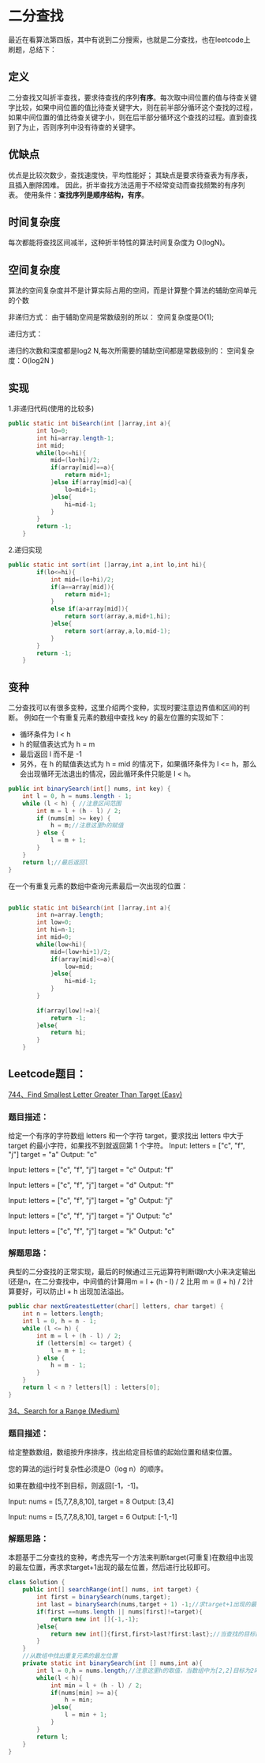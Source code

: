 # 二分查找

最近在看算法第四版，其中有说到二分搜索，也就是二分查找，也在leetcode上刷题，总结下：

## 定义
二分查找又叫折半查找，要求待查找的序列**有序**。每次取中间位置的值与待查关键字比较，如果中间位置的值比待查关键字大，则在前半部分循环这个查找的过程，如果中间位置的值比待查关键字小，则在后半部分循环这个查找的过程。直到查找到了为止，否则序列中没有待查的关键字。
## 优缺点
优点是比较次数少，查找速度快，平均性能好；
其缺点是要求待查表为有序表，且插入删除困难。
因此，折半查找方法适用于不经常变动而查找频繁的有序列表。
使用条件：**查找序列是顺序结构，有序**。
## 时间复杂度
每次都能将查找区间减半，这种折半特性的算法时间复杂度为 O(logN)。
## 空间复杂度
算法的空间复杂度并不是计算实际占用的空间，而是计算整个算法的辅助空间单元的个数

非递归方式：
  由于辅助空间是常数级别的所以：
  空间复杂度是O(1);

递归方式：

 递归的次数和深度都是log2 N,每次所需要的辅助空间都是常数级别的：
 空间复杂度：O(log2N )
## 实现 
1.非递归代码(使用的比较多)

```java
public static int biSearch(int []array,int a){
        int lo=0;
        int hi=array.length-1;
        int mid;
        while(lo<=hi){
            mid=(lo+hi)/2;
            if(array[mid]==a){
                return mid+1;
            }else if(array[mid]<a){
                lo=mid+1;
            }else{
                hi=mid-1;
            }
        }
        return -1;
    }
```
 2.递归实现


```java
public static int sort(int []array,int a,int lo,int hi){
        if(lo<=hi){
            int mid=(lo+hi)/2;
            if(a==array[mid]){
                return mid+1;
            }
            else if(a>array[mid]){
                return sort(array,a,mid+1,hi);
            }else{
                return sort(array,a,lo,mid-1);
            }
        }
        return -1;
    }
```
## 变种
二分查找可以有很多变种，这里介绍两个变种，实现时要注意边界值和区间的判断。
例如在一个有重复元素的数组中查找 key 的最左位置的实现如下：

 - 循环条件为 l < h
- h 的赋值表达式为 h = m
- 最后返回 l 而不是 -1
- 另外，在 h 的赋值表达式为 h = mid 的情况下，如果循环条件为 l <= h，那么会出现循环无法退出的情况，因此循环条件只能是 l < h。
~~~ java
public int binarySearch(int[] nums, int key) {
    int l = 0, h = nums.length - 1;
    while (l < h) { //注意区间范围
        int m = l + (h - l) / 2;
        if (nums[m] >= key) {
            h = m;//注意这里h的赋值
        } else {
            l = m + 1;
        }
    }
    return l;//最后返回l
}
~~~

在一个有重复元素的数组中查询元素最后一次出现的位置：
~~~ java

public static int biSearch(int []array,int a){
        int n=array.length;
        int low=0;
        int hi=n-1;
        int mid=0;
        while(low<hi){
            mid=(low+hi+1)/2;
            if(array[mid]<=a){
                low=mid;
            }else{
                hi=mid-1;
            }
        }
    
        if(array[low]!=a){
            return -1;
        }else{
            return hi;
        }
    }
~~~

## Leetcode题目：
[744、Find Smallest Letter Greater Than Target (Easy)](https://leetcode.com/problems/find-smallest-letter-greater-than-target/)
### 题目描述：
给定一个有序的字符数组 letters 和一个字符 target，要求找出 letters 中大于 target 的最小字符，如果找不到就返回第 1 个字符。
Input:
letters = ["c", "f", "j"]
target = "a"
Output: "c"

Input:
letters = ["c", "f", "j"]
target = "c"
Output: "f"

Input:
letters = ["c", "f", "j"]
target = "d"
Output: "f"

Input:
letters = ["c", "f", "j"]
target = "g"
Output: "j"

Input:
letters = ["c", "f", "j"]
target = "j"
Output: "c"

Input:
letters = ["c", "f", "j"]
target = "k"
Output: "c"

### 解题思路：
典型的二分查找的正常实现，最后的时候通过三元运算符判断l跟n大小来决定输出l还是n，在二分查找中，中间值的计算用m = l + (h - l) / 2 比用 m = (l + h) / 2计算要好，可以防止l + h 出现加法溢出。
~~~ java
public char nextGreatestLetter(char[] letters, char target) {
    int n = letters.length;
    int l = 0, h = n - 1;
    while (l <= h) {
        int m = l + (h - l) / 2;
        if (letters[m] <= target) {
            l = m + 1;
        } else {
            h = m - 1;
        }
    }
    return l < n ? letters[l] : letters[0];
}
~~~
[34、Search for a Range (Medium)](https://leetcode.com/problems/find-first-and-last-position-of-element-in-sorted-array/)
### 题目描述：
给定整数数组，数组按升序排序，找出给定目标值的起始位置和结束位置。

您的算法的运行时复杂性必须是O（log n）的顺序。

如果在数组中找不到目标，则返回[-1，-1]。

Input: nums = [5,7,7,8,8,10], target = 8
Output: [3,4]

Input: nums = [5,7,7,8,8,10], target = 6
Output: [-1,-1]
### 解题思路：
本题基于二分查找的变种，考虑先写一个方法来判断target(可重复)在数组中出现的最左位置，再求求target+1出现的最左位置，然后进行比较即可。
~~~ java
class Solution {
    public int[] searchRange(int[] nums, int target) {
        int first = binarySearch(nums,target);
        int last = binarySearch(nums,target + 1) -1;//求target+1出现的最左位置
        if(first ==nums.length || nums[first]!=target){
            return new int []{-1,-1};
        }else{
            return new int[]{first,first>last?first:last};//当查找的目标数在最后一个时,first大于last
        }
    }
    //从数组中找出重复元素的最左位置
    private static int binarySearch(int [] nums,int a){
        int l = 0,h = nums.length;//注意这里h的取值，当数组中为[2,2]目标为2时，first和last都为0，所以这里h不能为nums.length-1;
        while(l < h){
            int min = l + (h - l) / 2;
            if(nums[min] >= a){
                h = min;
            }else{
                l = min + 1;
            }
        }
        return l;
    }
}
~~~